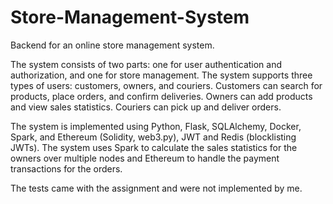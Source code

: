 # Store-Management-System
Backend for an online store management system.

The system consists of two parts: one for user authentication and authorization, and one for store management. The system supports three types of users: customers, owners, and couriers. Customers can search for products, place orders, and confirm deliveries. Owners can add products and view sales statistics. Couriers can pick up and deliver orders.

The system is implemented using Python, Flask, SQLAlchemy, Docker, Spark, and Ethereum (Solidity, web3.py), JWT and Redis (blocklisting JWTs). The system uses Spark to calculate the sales statistics for the owners over multiple nodes and Ethereum to handle the payment transactions for the orders.

The tests came with the assignment and were not implemented by me.
